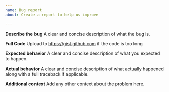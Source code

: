 ```yaml
---
name: Bug report
about: Create a report to help us improve

---
```


**Describe the bug**
A clear and concise description of what the bug is.

**Full Code**
Upload to https://gist.github.com if the code is too long

**Expected behavior**
A clear and concise description of what you expected to happen.

**Actual behavior**
A clear and concise description of what actually happened along with a full traceback if applicable.

**Additional context**
Add any other context about the problem here.
